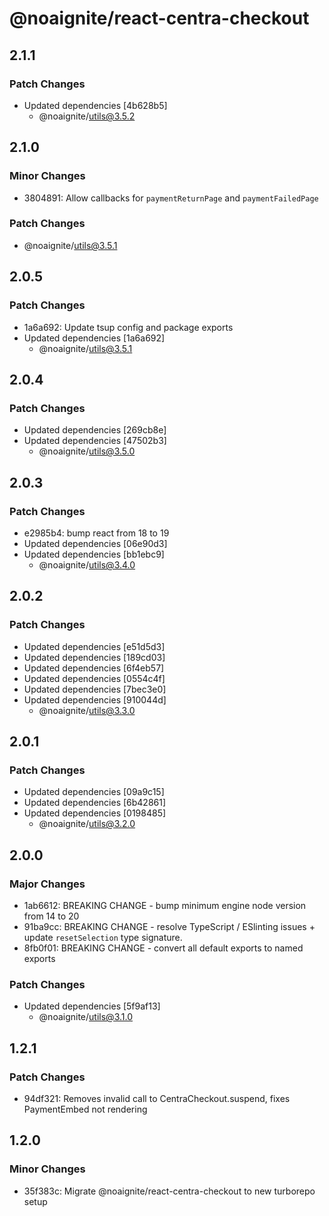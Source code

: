 # @noaignite/react-centra-checkout

## 2.1.1

### Patch Changes

- Updated dependencies [4b628b5]
  - @noaignite/utils@3.5.2

## 2.1.0

### Minor Changes

- 3804891: Allow callbacks for `paymentReturnPage` and `paymentFailedPage`

### Patch Changes

- @noaignite/utils@3.5.1

## 2.0.5

### Patch Changes

- 1a6a692: Update tsup config and package exports
- Updated dependencies [1a6a692]
  - @noaignite/utils@3.5.1

## 2.0.4

### Patch Changes

- Updated dependencies [269cb8e]
- Updated dependencies [47502b3]
  - @noaignite/utils@3.5.0

## 2.0.3

### Patch Changes

- e2985b4: bump react from 18 to 19
- Updated dependencies [06e90d3]
- Updated dependencies [bb1ebc9]
  - @noaignite/utils@3.4.0

## 2.0.2

### Patch Changes

- Updated dependencies [e51d5d3]
- Updated dependencies [189cd03]
- Updated dependencies [6f4eb57]
- Updated dependencies [0554c4f]
- Updated dependencies [7bec3e0]
- Updated dependencies [910044d]
  - @noaignite/utils@3.3.0

## 2.0.1

### Patch Changes

- Updated dependencies [09a9c15]
- Updated dependencies [6b42861]
- Updated dependencies [0198485]
  - @noaignite/utils@3.2.0

## 2.0.0

### Major Changes

- 1ab6612: BREAKING CHANGE - bump minimum engine node version from 14 to 20
- 91ba9cc: BREAKING CHANGE - resolve TypeScript / ESlinting issues + update `resetSelection` type signature.
- 8fb0f01: BREAKING CHANGE - convert all default exports to named exports

### Patch Changes

- Updated dependencies [5f9af13]
  - @noaignite/utils@3.1.0

## 1.2.1

### Patch Changes

- 94df321: Removes invalid call to CentraCheckout.suspend, fixes PaymentEmbed not rendering

## 1.2.0

### Minor Changes

- 35f383c: Migrate @noaignite/react-centra-checkout to new turborepo setup
